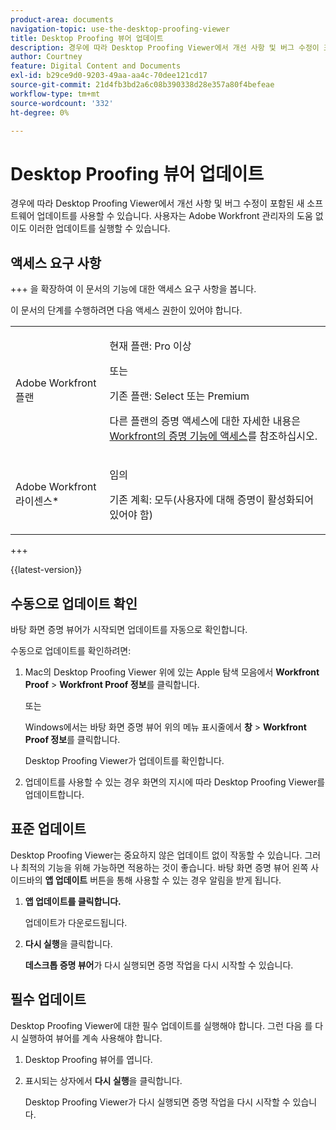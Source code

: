 ```yaml
---
product-area: documents
navigation-topic: use-the-desktop-proofing-viewer
title: Desktop Proofing 뷰어 업데이트
description: 경우에 따라 Desktop Proofing Viewer에서 개선 사항 및 버그 수정이 포함된 새 소프트웨어 업데이트를 사용할 수 있습니다. 사용자는 Adobe Workfront 관리자의 도움 없이도 이러한 업데이트를 실행할 수 있습니다.
author: Courtney
feature: Digital Content and Documents
exl-id: b29ce9d0-9203-49aa-aa4c-70dee121cd17
source-git-commit: 21d4fb3bd2a6c08b390338d28e357a80f4befeae
workflow-type: tm+mt
source-wordcount: '332'
ht-degree: 0%

---
```


# Desktop Proofing 뷰어 업데이트

경우에 따라 Desktop Proofing Viewer에서 개선 사항 및 버그 수정이 포함된 새 소프트웨어 업데이트를 사용할 수 있습니다. 사용자는 Adobe Workfront 관리자의 도움 없이도 이러한 업데이트를 실행할 수 있습니다.

<!--
>[!IMPORTANT]
>
>Windows users must manually reinstall the Desktop Proofing Viewer to support Chrome version 91. After manually reinstalling, the Desktop Proofing Viewer upgrades to the latest version (2.0.15). Future updates to the Desktop Proofing Viewer will be automatic. For information in reinstalling, see [Install the Desktop Proofing Viewer](../../../review-and-approve-work/proofing/use-the-desktop-proofing-viewer/installing-desktop-proofing-viewer.md). -->

## 액세스 요구 사항

+++ 을 확장하여 이 문서의 기능에 대한 액세스 요구 사항을 봅니다.

이 문서의 단계를 수행하려면 다음 액세스 권한이 있어야 합니다.

<table style="table-layout:auto"> 
 <col> 
 <col> 
 <tbody> 
  <tr> 
   <td role="rowheader">Adobe Workfront 플랜</td> 
   <td> <p>현재 플랜: Pro 이상</p> <p>또는</p> <p>기존 플랜: Select 또는 Premium</p> <p>다른 플랜의 증명 액세스에 대한 자세한 내용은 <a href="/help/quicksilver/administration-and-setup/manage-workfront/configure-proofing/access-to-proofing-functionality.md" class="MCXref xref">Workfront의 증명 기능에 액세스</a>를 참조하십시오.</p> </td> 
  </tr> 
  <tr> 
   <td role="rowheader">Adobe Workfront 라이센스*</td> 
   <td> <p>임의</p> <p>기존 계획: 모두(사용자에 대해 증명이 활성화되어 있어야 함)</p> </td> 
  </tr> 
 </tbody> 
</table>

+++

{{latest-version}}

## 수동으로 업데이트 확인

바탕 화면 증명 뷰어가 시작되면 업데이트를 자동으로 확인합니다. 

수동으로 업데이트를 확인하려면:

1. Mac의 Desktop Proofing Viewer 위에 있는 Apple 탐색 모음에서 **Workfront Proof** > **Workfront Proof 정보**&#x200B;를 클릭합니다. 

   또는

   Windows에서는 바탕 화면 증명 뷰어 위의 메뉴 표시줄에서 **창** > **Workfront Proof 정보**&#x200B;를 클릭합니다.

   Desktop Proofing Viewer가 업데이트를 확인합니다.

1. 업데이트를 사용할 수 있는 경우 화면의 지시에 따라 Desktop Proofing Viewer를 업데이트합니다.

## 표준 업데이트

Desktop Proofing Viewer는 중요하지 않은 업데이트 없이 작동할 수 있습니다. 그러나 최적의 기능을 위해 가능하면 적용하는 것이 좋습니다. 바탕 화면 증명 뷰어 왼쪽 사이드바의 **앱 업데이트** 버튼을 통해 사용할 수 있는 경우 알림을 받게 됩니다.

1. **앱 업데이트를 클릭합니다.**

   업데이트가 다운로드됩니다.

1. **다시 실행**&#x200B;을 클릭합니다.

   **데스크톱 증명 뷰어**&#x200B;가 다시 실행되면 증명 작업을 다시 시작할 수 있습니다.

## 필수 업데이트

Desktop Proofing Viewer에 대한 필수 업데이트를 실행해야 합니다. 그런 다음 를 다시 실행하여 뷰어를 계속 사용해야 합니다.

1. Desktop Proofing 뷰어를 엽니다.
1. 표시되는 상자에서 **다시 실행**&#x200B;을 클릭합니다.

   Desktop Proofing Viewer가 다시 실행되면 증명 작업을 다시 시작할 수 있습니다. 
